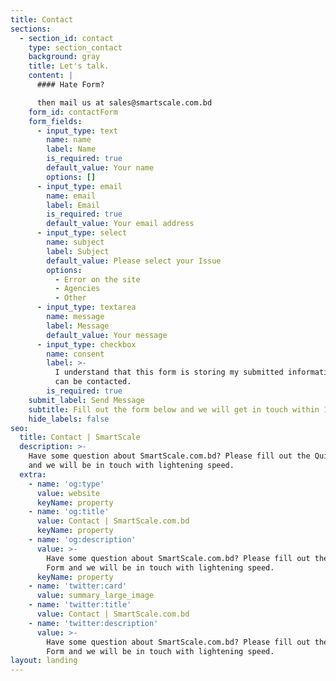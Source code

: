 ```yaml
---
title: Contact
sections:
  - section_id: contact
    type: section_contact
    background: gray
    title: Let's talk.
    content: |
      #### Hate Form?

      then mail us at sales@smartscale.com.bd
    form_id: contactForm
    form_fields:
      - input_type: text
        name: name
        label: Name
        is_required: true
        default_value: Your name
        options: []
      - input_type: email
        name: email
        label: Email
        is_required: true
        default_value: Your email address
      - input_type: select
        name: subject
        label: Subject
        default_value: Please select your Issue
        options:
          - Error on the site
          - Agencies
          - Other
      - input_type: textarea
        name: message
        label: Message
        default_value: Your message
      - input_type: checkbox
        name: consent
        label: >-
          I understand that this form is storing my submitted information so I
          can be contacted.
        is_required: true
    submit_label: Send Message
    subtitle: Fill out the form below and we will get in touch within 1 business day.
    hide_labels: false
seo:
  title: Contact | SmartScale
  description: >-
    Have some question about SmartScale.com.bd? Please fill out the Quick Form
    and we will be in touch with lightening speed.
  extra:
    - name: 'og:type'
      value: website
      keyName: property
    - name: 'og:title'
      value: Contact | SmartScale.com.bd
      keyName: property
    - name: 'og:description'
      value: >-
        Have some question about SmartScale.com.bd? Please fill out the Quick
        Form and we will be in touch with lightening speed.
      keyName: property
    - name: 'twitter:card'
      value: summary_large_image
    - name: 'twitter:title'
      value: Contact | SmartScale.com.bd
    - name: 'twitter:description'
      value: >-
        Have some question about SmartScale.com.bd? Please fill out the Quick
        Form and we will be in touch with lightening speed.
layout: landing
---
```

